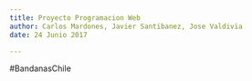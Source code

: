 ```yaml
---
title: Proyecto Programacion Web
author: Carlos Mardones, Javier Santibanez, Jose Valdivia
date: 24 Junio 2017

---
```

#BandanasChile
